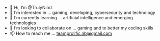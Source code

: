 - 👋 Hi, I’m @TrulyNimz
- 👀 I’m interested in ... gaming, developing, cybersecurity and technology  
- 🌱 I’m currently learning ... artificial intelligence and emerging technologies
- 💞️ I’m looking to collaborate on ... gaming and to better my coding skills
- 📫 How to reach me ... teamprolific.nb@gmail.com

<!---
TrulyNimz/TrulyNimz is a ✨ special ✨ repository because its `README.md` (this file) appears on your GitHub profile.
You can click the Preview link to take a look at your changes.
--->
